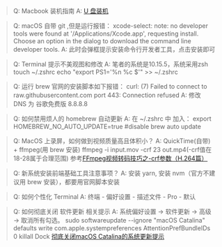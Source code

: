 > Q: Macbook 装机指南
> A: [U 盘装机](https://support.apple.com/zh-cn/HT201372)

> Q: macOS 自带 git ,但是运行报错：
xcode-select: note: no developer tools were found at '/Applications/Xcode.app', requesting install. Choose an option in the dialog to download the command line developer tools.
> A: 此时会弹框提示安装命令行开发者工具，点击安装即可

> Q: Terminal 提示不美观图和修改
> A: 笔者的系统是10.15.5，系统采用zsh
touch ~/.zshrc
echo "export PS1='%n %c $'" >> ~/.zshrc

> Q: 运行 brew 官网的安装脚本如下报错：
curl: (7) Failed to connect to raw.githubusercontent.com port 443: Connection refused
> A: 修改 DNS 为 谷歌免费版 8.8.8.8

> Q: 如何禁用烦人的 homebrew 自动更新
> A: 在 ~/.zshrc 中 加入：
export HOMEBREW_NO_AUTO_UPDATE=true  #disable brew auto update

> Q: MacOS 上录屏，如何做到视频质量高且体积小？
> A: QuickTime(自带) + ffmpeg(用 brew 安装)
ffmpeg -i input.mov -crf 23 out.mp4(-crf值在18-28属于合理范围)
参考[FFmpeg视频转码技巧之-crf参数（H.264篇）](https://blog.csdn.net/happydeer/article/details/52610060)

> Q: 新系统安装前端基础工具注意事项？
> A: 安装 yarn, 安装 nvm（官方不建议用 brew 安装），都要用官网脚本安装

> Q: 如何个性化 Terminal
> A: 终端 - 偏好设置 - 描述文件 - Pro - 默认

> Q: 如何彻底关闭 软件更新 相关提示
> A: 系统偏好设置 -> 软件更新 -> 高级 -> 取消所有勾选。
sudo softwareupdate --ignore "macOS Catalina"
defaults write com.apple.systempreferences AttentionPrefBundleIDs 0 
killall Dock 
[彻底关闭macOS Catalina的系统更新提示](https://zhuanlan.zhihu.com/p/131266003)